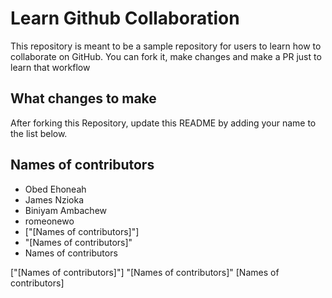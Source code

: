 
# Learn Github Collaboration
This repository is meant to be a sample repository for users to learn how to collaborate on GitHub. You can fork it, make changes and make a PR just to learn that workflow

## What changes to make
After forking this Repository, update this README by adding your name to the list below.

## Names of contributors
- Obed Ehoneah
- James Nzioka
- Biniyam Ambachew
- romeonewo
- ["[Names of contributors]"]
- "[Names of contributors]"
- Names of contributors

["[Names of contributors]"]
"[Names of contributors]"
[Names of contributors]

